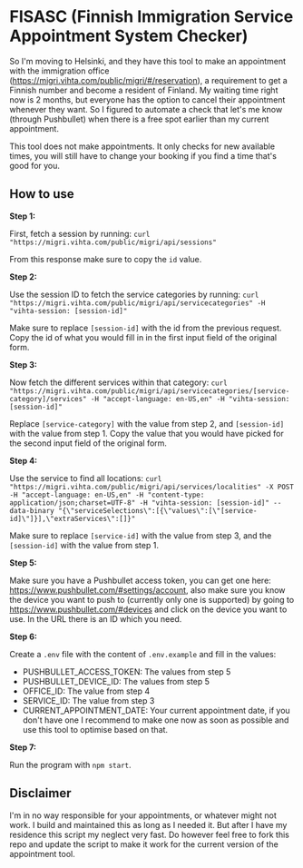# FISASC (Finnish Immigration Service Appointment System Checker)

So I'm moving to Helsinki, and they have this tool to make an appointment with the immigration office (https://migri.vihta.com/public/migri/#/reservation), a requirement to get a Finnish number and become a resident of Finland. My waiting time right now is 2 months, but everyone has the option to cancel their appointment whenever they want. So I figured to automate a check that let's me know (through Pushbullet) when there is a free spot earlier than my current appointment.

This tool does not make appointments. It only checks for new available times, you will still have to change your booking if you find a time that's good for you.

## How to use

**Step 1:**

First, fetch a session by running:
`curl "https://migri.vihta.com/public/migri/api/sessions"`

From this response make sure to copy the `id` value.

**Step 2:**

Use the session ID to fetch the service categories by running:
`curl "https://migri.vihta.com/public/migri/api/servicecategories" -H "vihta-session: [session-id]"`

Make sure to replace `[session-id]` with the id from the previous request.
Copy the id of what you would fill in in the first input field of the original form.

**Step 3:**

Now fetch the different services within that category:
`curl "https://migri.vihta.com/public/migri/api/servicecategories/[service-category]/services" -H "accept-language: en-US,en" -H "vihta-session: [session-id]"`

Replace `[service-category]` with the value from step 2, and `[session-id]` with the value from step 1.
Copy the value that you would have picked for the second input field of the original form.

**Step 4:**

Use the service to find all locations:
`curl "https://migri.vihta.com/public/migri/api/services/localities" -X POST -H "accept-language: en-US,en" -H "content-type: application/json;charset=UTF-8" -H "vihta-session: [session-id]" --data-binary "{\"serviceSelections\":[{\"values\":[\"[service-id]\"]}],\"extraServices\":[]}"`

Make sure to replace `[service-id]` with the value from step 3, and the `[session-id]` with the value from step 1.

**Step 5:**

Make sure you have a Pushbullet access token, you can get one here: https://www.pushbullet.com/#settings/account, also make sure you know the device you want to push to (currently only one is supported) by going to https://www.pushbullet.com/#devices and click on the device you want to use. In the URL there is an ID which you need.

**Step 6:**

Create a `.env` file with the content of `.env.example` and fill in the values:
 - PUSHBULLET_ACCESS_TOKEN: The values from step 5
 - PUSHBULLET_DEVICE_ID: The values from step 5
 - OFFICE_ID: The value from step 4
 - SERVICE_ID: The value from step 3
 - CURRENT_APPOINTMENT_DATE: Your current appointment date, if you don't have one I recommend to make one now as soon as possible and use this tool to optimise based on that.

**Step 7:**

Run the program with `npm start`.

## Disclaimer

I'm in no way responsible for your appointments, or whatever might not work. I build and maintained this as long as I needed it. But after I have my residence this script my neglect very fast. Do however feel free to fork this repo and update the script to make it work for the current version of the appointment tool.

